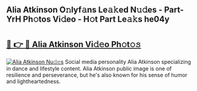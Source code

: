## Alia Atkinson O𝚗lyf𝚊ns Le𝚊𝚔ed N𝚞𝚍es - Part-YrH Ph𝚘tos Vi𝚍eo - H𝚘t Part Le𝚊𝚔s he04y

# <h2><a href="http://hf00ut.feru.top/?c=Alia+Atkinson">🔗 👉 🔴 Alia Atkinson Vi𝚍𝚎o Ph𝚘t𝚘𝚜</a></h2>

[![Alia Atkinson Nu𝚍𝚎s](https://i.imgur.com/0TWrTi3.gif)](http://hf00ut.feru.top/?c=Alia+Atkinson)
Social media personality Alia Atkinson specializing in dance and lifestyle content. Alia Atkinson public image is one of resilience and perseverance, but he's also known for his sense of humor and lightheartedness. 

